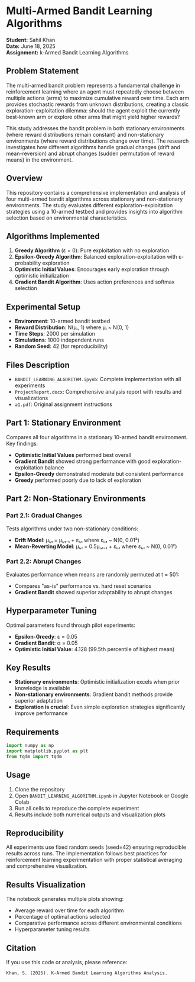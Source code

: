 # Multi-Armed Bandit Learning Algorithms

**Student:** Sahil Khan  
**Date:** June 18, 2025  
**Assignment:** k-Armed Bandit Learning Algorithms

## Problem Statement

The multi-armed bandit problem represents a fundamental challenge in reinforcement learning where an agent must repeatedly choose between multiple actions (arms) to maximize cumulative reward over time. Each arm provides stochastic rewards from unknown distributions, creating a classic exploration-exploitation dilemma: should the agent exploit the currently best-known arm or explore other arms that might yield higher rewards?

This study addresses the bandit problem in both stationary environments (where reward distributions remain constant) and non-stationary environments (where reward distributions change over time). The research investigates how different algorithms handle gradual changes (drift and mean-reversion) and abrupt changes (sudden permutation of reward means) in the environment.

## Overview

This repository contains a comprehensive implementation and analysis of four multi-armed bandit algorithms across stationary and non-stationary environments. The study evaluates different exploration-exploitation strategies using a 10-armed testbed and provides insights into algorithm selection based on environmental characteristics.

## Algorithms Implemented

1. **Greedy Algorithm** (ε = 0): Pure exploitation with no exploration
2. **Epsilon-Greedy Algorithm**: Balanced exploration-exploitation with ε-probability exploration
3. **Optimistic Initial Values**: Encourages early exploration through optimistic initialization
4. **Gradient Bandit Algorithm**: Uses action preferences and softmax selection

## Experimental Setup

- **Environment**: 10-armed bandit testbed
- **Reward Distribution**: N(μᵢ, 1) where μᵢ ~ N(0, 1)
- **Time Steps**: 2000 per simulation
- **Simulations**: 1000 independent runs
- **Random Seed**: 42 (for reproducibility)

## Files Description

- `BANDIT_LEARNING_ALGORITHM.ipynb`: Complete implementation with all experiments
- `ProjectReport.docx`: Comprehensive analysis report with results and visualizations
- `a1.pdf`: Original assignment instructions

## Part 1: Stationary Environment

Compares all four algorithms in a stationary 10-armed bandit environment. Key findings:
- **Optimistic Initial Values** performed best overall
- **Gradient Bandit** showed strong performance with good exploration-exploitation balance
- **Epsilon-Greedy** demonstrated moderate but consistent performance
- **Greedy** performed poorly due to lack of exploration

## Part 2: Non-Stationary Environments

### Part 2.1: Gradual Changes
Tests algorithms under two non-stationary conditions:
- **Drift Model**: μᵢ,ₜ = μᵢ,ₜ₋₁ + εᵢ,ₜ where εᵢ,ₜ ~ N(0, 0.01²)
- **Mean-Reverting Model**: μᵢ,ₜ = 0.5μᵢ,ₜ₋₁ + εᵢ,ₜ where εᵢ,ₜ ~ N(0, 0.01²)

### Part 2.2: Abrupt Changes
Evaluates performance when means are randomly permuted at t = 501:
- Compares "as-is" performance vs. hard reset scenarios
- **Gradient Bandit** showed superior adaptability to abrupt changes

## Hyperparameter Tuning

Optimal parameters found through pilot experiments:
- **Epsilon-Greedy**: ε = 0.05
- **Gradient Bandit**: α = 0.05
- **Optimistic Initial Value**: 4.128 (99.5th percentile of highest mean)

## Key Results

- **Stationary environments**: Optimistic initialization excels when prior knowledge is available
- **Non-stationary environments**: Gradient bandit methods provide superior adaptation
- **Exploration is crucial**: Even simple exploration strategies significantly improve performance

## Requirements

```python
import numpy as np
import matplotlib.pyplot as plt
from tqdm import tqdm
```

## Usage

1. Clone the repository
2. Open `BANDIT_LEARNING_ALGORITHM.ipynb` in Jupyter Notebook or Google Colab
3. Run all cells to reproduce the complete experiment
4. Results include both numerical outputs and visualization plots

## Reproducibility

All experiments use fixed random seeds (seed=42) ensuring reproducible results across runs. The implementation follows best practices for reinforcement learning experimentation with proper statistical averaging and comprehensive visualization.

## Results Visualization

The notebook generates multiple plots showing:
- Average reward over time for each algorithm
- Percentage of optimal actions selected
- Comparative performance across different environmental conditions
- Hyperparameter tuning results

## Citation

If you use this code or analysis, please reference:
```
Khan, S. (2025). K-Armed Bandit Learning Algorithms Analysis. 
```
